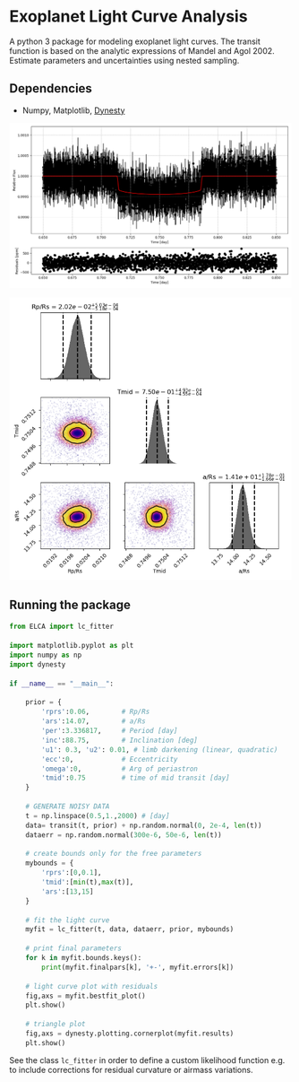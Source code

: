 # Exoplanet Light Curve Analysis

A python 3 package for modeling exoplanet light curves. The transit function is based on the analytic expressions of Mandel and Agol 2002. Estimate parameters and uncertainties using nested sampling.

## Dependencies
- Numpy, Matplotlib, [Dynesty](https://dynesty.readthedocs.io/en/latest/index.html)

![](figures/lightcurve.png)

![](figures/posterior_sample.png)

## Running the package
```python
from ELCA import lc_fitter

import matplotlib.pyplot as plt
import numpy as np
import dynesty

if __name__ == "__main__":

    prior = { 
        'rprs':0.06,        # Rp/Rs
        'ars':14.07,        # a/Rs
        'per':3.336817,     # Period [day]
        'inc':88.75,        # Inclination [deg]
        'u1': 0.3, 'u2': 0.01, # limb darkening (linear, quadratic)
        'ecc':0,            # Eccentricity
        'omega':0,          # Arg of periastron
        'tmid':0.75         # time of mid transit [day]
    } 

    # GENERATE NOISY DATA
    t = np.linspace(0.5,1.,2000) # [day]
    data= transit(t, prior) + np.random.normal(0, 2e-4, len(t))
    dataerr = np.random.normal(300e-6, 50e-6, len(t))

    # create bounds only for the free parameters
    mybounds = {
        'rprs':[0,0.1],
        'tmid':[min(t),max(t)],
        'ars':[13,15]
    }

    # fit the light curve
    myfit = lc_fitter(t, data, dataerr, prior, mybounds)
    
    # print final parameters
    for k in myfit.bounds.keys():
        print(myfit.finalpars[k], '+-', myfit.errors[k])

    # light curve plot with residuals
    fig,axs = myfit.bestfit_plot()
    plt.show()

    # triangle plot
    fig,axs = dynesty.plotting.cornerplot(myfit.results)
    plt.show()
```

See the class `lc_fitter` in order to define a custom likelihood function e.g. to include corrections for residual curvature or airmass variations.